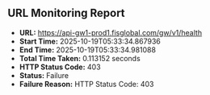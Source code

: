 ## URL Monitoring Report

- **URL:** https://api-gw1-prod1.fisglobal.com/gw/v1/health
- **Start Time:** 2025-10-19T05:33:34.867936
- **End Time:** 2025-10-19T05:33:34.981088
- **Total Time Taken:** 0.113152 seconds
- **HTTP Status Code:** 403
- **Status:** Failure
- **Failure Reason:** HTTP Status Code: 403

